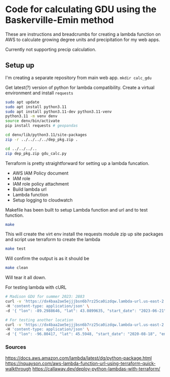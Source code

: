 # Code for calculating GDU using the Baskerville-Emin method

These are instructions and breadcrumbs for creating a lambda function on AWS to calculate
growing degree units and precipitation for my web apps.

Currently not supporting precip calculation.


## Setup up

I'm creating a separate repository from main web app.
`mkdir calc_gdu`

Get latest(?) version of python for lambda compatibility.
Create a virtual environment and install `requests`

```bash
sudo apt update
sudo apt install python3.11
sudo apt install python3.11-dev python3.11-venv
python3.11 -m venv denv
source denv/bin/activate
pip install requests # geopandas

cd denv/lib/python3.11/site-packages
zip -r ../../../../dep_pkg.zip .

cd ../../../..
zip dep_pkg.zip gdu_calc.py
```

Terraform is pretty straightforward for setting up a lambda funcation.

 - AWS IAM Policy document
 - IAM role
 - IAM role policy attachment
 - Build lambda url
 - Lambda function
 - Setup logging to cloudwatch


Makefile has been built to setup Lambda function and url and to test function.

```bash
make
```

This will create the virt env
    install the requests module
    zip up site packages and script
    use terraform to create the lambda

```bash
make test
```
Will confirm the output is as it should be

```bash
make clean
```
Will tear it all down.


For testing lambda with cURL
```bash
# Madison GDU for summer 2023: 2883
curl -v 'https://dx4baa2ae5ejjjbsn6b7rz25ca0izdqw.lambda-url.us-east-2.on.aws/' \
-H 'content-type: application/json' \
-d '{ "lon": -89.2988646, "lat": 43.0899635, "start_date": "2023-06-21", "end_date": "2023-09-21"}'

# For testing another location
curl -v 'https://dx4baa2ae5ejjjbsn6b7rz25ca0izdqw.lambda-url.us-east-2.on.aws/' \
-H 'content-type: application/json' \
-d '{ "lon": -96.80417, "lat": 45.5948, "start_date": "2020-08-18", "end_date": "2021-04-19"}'
```

### Sources

https://docs.aws.amazon.com/lambda/latest/dg/python-package.html
https://nquayson.com/aws-lambda-function-url-using-terraform-quick-walkthrough
https://callaway.dev/deploy-python-lambdas-with-terraform/
